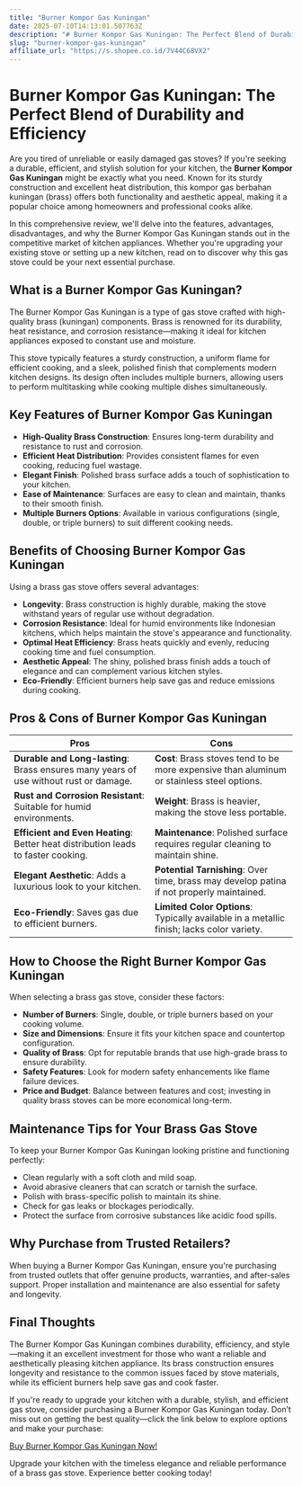 ```yaml
---
title: "Burner Kompor Gas Kuningan"
date: 2025-07-10T14:13:01.507763Z
description: "# Burner Kompor Gas Kuningan: The Perfect Blend of Durability and Efficiency..."
slug: "burner-kompor-gas-kuningan"
affiliate_url: "https://s.shopee.co.id/7V44C68VX2"
---
```

# Burner Kompor Gas Kuningan: The Perfect Blend of Durability and Efficiency

Are you tired of unreliable or easily damaged gas stoves? If you're seeking a durable, efficient, and stylish solution for your kitchen, the **Burner Kompor Gas Kuningan** might be exactly what you need. Known for its sturdy construction and excellent heat distribution, this kompor gas berbahan kuningan (brass) offers both functionality and aesthetic appeal, making it a popular choice among homeowners and professional cooks alike.

In this comprehensive review, we'll delve into the features, advantages, disadvantages, and why the Burner Kompor Gas Kuningan stands out in the competitive market of kitchen appliances. Whether you're upgrading your existing stove or setting up a new kitchen, read on to discover why this gas stove could be your next essential purchase.

## What is a Burner Kompor Gas Kuningan?

The Burner Kompor Gas Kuningan is a type of gas stove crafted with high-quality brass (kuningan) components. Brass is renowned for its durability, heat resistance, and corrosion resistance—making it ideal for kitchen appliances exposed to constant use and moisture.

This stove typically features a sturdy construction, a uniform flame for efficient cooking, and a sleek, polished finish that complements modern kitchen designs. Its design often includes multiple burners, allowing users to perform multitasking while cooking multiple dishes simultaneously.

## Key Features of Burner Kompor Gas Kuningan

- **High-Quality Brass Construction**: Ensures long-term durability and resistance to rust and corrosion.
- **Efficient Heat Distribution**: Provides consistent flames for even cooking, reducing fuel wastage.
- **Elegant Finish**: Polished brass surface adds a touch of sophistication to your kitchen.
- **Ease of Maintenance**: Surfaces are easy to clean and maintain, thanks to their smooth finish.
- **Multiple Burners Options**: Available in various configurations (single, double, or triple burners) to suit different cooking needs.

## Benefits of Choosing Burner Kompor Gas Kuningan

Using a brass gas stove offers several advantages:

- **Longevity**: Brass construction is highly durable, making the stove withstand years of regular use without degradation.
- **Corrosion Resistance**: Ideal for humid environments like Indonesian kitchens, which helps maintain the stove's appearance and functionality.
- **Optimal Heat Efficiency**: Brass heats quickly and evenly, reducing cooking time and fuel consumption.
- **Aesthetic Appeal**: The shiny, polished brass finish adds a touch of elegance and can complement various kitchen styles.
- **Eco-Friendly**: Efficient burners help save gas and reduce emissions during cooking.

## Pros & Cons of Burner Kompor Gas Kuningan

| Pros                                              | Cons                                                 |
|---------------------------------------------------|------------------------------------------------------|
| **Durable and Long-lasting**: Brass ensures many years of use without rust or damage. | **Cost**: Brass stoves tend to be more expensive than aluminum or stainless steel options. |
| **Rust and Corrosion Resistant**: Suitable for humid environments. | **Weight**: Brass is heavier, making the stove less portable. |
| **Efficient and Even Heating**: Better heat distribution leads to faster cooking. | **Maintenance**: Polished surface requires regular cleaning to maintain shine. |
| **Elegant Aesthetic**: Adds a luxurious look to your kitchen. | **Potential Tarnishing**: Over time, brass may develop patina if not properly maintained. |
| **Eco-Friendly**: Saves gas due to efficient burners. | **Limited Color Options**: Typically available in a metallic finish; lacks color variety. |

## How to Choose the Right Burner Kompor Gas Kuningan

When selecting a brass gas stove, consider these factors:

- **Number of Burners**: Single, double, or triple burners based on your cooking volume.
- **Size and Dimensions**: Ensure it fits your kitchen space and countertop configuration.
- **Quality of Brass**: Opt for reputable brands that use high-grade brass to ensure durability.
- **Safety Features**: Look for modern safety enhancements like flame failure devices.
- **Price and Budget**: Balance between features and cost; investing in quality brass stoves can be more economical long-term.

## Maintenance Tips for Your Brass Gas Stove

To keep your Burner Kompor Gas Kuningan looking pristine and functioning perfectly:

- Clean regularly with a soft cloth and mild soap.
- Avoid abrasive cleaners that can scratch or tarnish the surface.
- Polish with brass-specific polish to maintain its shine.
- Check for gas leaks or blockages periodically.
- Protect the surface from corrosive substances like acidic food spills.

## Why Purchase from Trusted Retailers?

When buying a Burner Kompor Gas Kuningan, ensure you're purchasing from trusted outlets that offer genuine products, warranties, and after-sales support. Proper installation and maintenance are also essential for safety and longevity.

## Final Thoughts

The Burner Kompor Gas Kuningan combines durability, efficiency, and style—making it an excellent investment for those who want a reliable and aesthetically pleasing kitchen appliance. Its brass construction ensures longevity and resistance to the common issues faced by stove materials, while its efficient burners help save gas and cook faster.

If you're ready to upgrade your kitchen with a durable, stylish, and efficient gas stove, consider purchasing a Burner Kompor Gas Kuningan today. Don’t miss out on getting the best quality—click the link below to explore options and make your purchase:

[Buy Burner Kompor Gas Kuningan Now!](https://s.shopee.co.id/7V44C68VX2)

Upgrade your kitchen with the timeless elegance and reliable performance of a brass gas stove. Experience better cooking today!